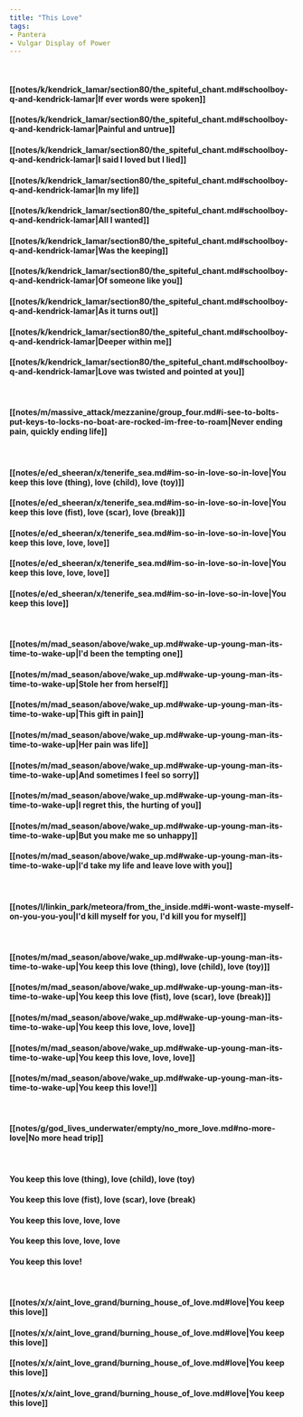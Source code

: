 ```yaml
---
title: "This Love"
tags:
- Pantera
- Vulgar Display of Power
---
```

&nbsp;
#### [[notes/k/kendrick_lamar/section80/the_spiteful_chant.md#schoolboy-q-and-kendrick-lamar|If ever words were spoken]]
#### [[notes/k/kendrick_lamar/section80/the_spiteful_chant.md#schoolboy-q-and-kendrick-lamar|Painful and untrue]]
#### [[notes/k/kendrick_lamar/section80/the_spiteful_chant.md#schoolboy-q-and-kendrick-lamar|I said I loved but I lied]]
#### [[notes/k/kendrick_lamar/section80/the_spiteful_chant.md#schoolboy-q-and-kendrick-lamar|In my life]]
#### [[notes/k/kendrick_lamar/section80/the_spiteful_chant.md#schoolboy-q-and-kendrick-lamar|All I wanted]]
#### [[notes/k/kendrick_lamar/section80/the_spiteful_chant.md#schoolboy-q-and-kendrick-lamar|Was the keeping]]
#### [[notes/k/kendrick_lamar/section80/the_spiteful_chant.md#schoolboy-q-and-kendrick-lamar|Of someone like you]]
#### [[notes/k/kendrick_lamar/section80/the_spiteful_chant.md#schoolboy-q-and-kendrick-lamar|As it turns out]]
#### [[notes/k/kendrick_lamar/section80/the_spiteful_chant.md#schoolboy-q-and-kendrick-lamar|Deeper within me]]
#### [[notes/k/kendrick_lamar/section80/the_spiteful_chant.md#schoolboy-q-and-kendrick-lamar|Love was twisted and pointed at you]]
&nbsp;
#### [[notes/m/massive_attack/mezzanine/group_four.md#i-see-to-bolts-put-keys-to-locks-no-boat-are-rocked-im-free-to-roam|Never ending pain, quickly ending life]]
&nbsp;
#### [[notes/e/ed_sheeran/x/tenerife_sea.md#im-so-in-love-so-in-love|You keep this love (thing), love (child), love (toy)]]
#### [[notes/e/ed_sheeran/x/tenerife_sea.md#im-so-in-love-so-in-love|You keep this love (fist), love (scar), love (break)]]
#### [[notes/e/ed_sheeran/x/tenerife_sea.md#im-so-in-love-so-in-love|You keep this love, love, love]]
#### [[notes/e/ed_sheeran/x/tenerife_sea.md#im-so-in-love-so-in-love|You keep this love, love, love]]
#### [[notes/e/ed_sheeran/x/tenerife_sea.md#im-so-in-love-so-in-love|You keep this love]]
&nbsp;
#### [[notes/m/mad_season/above/wake_up.md#wake-up-young-man-its-time-to-wake-up|I'd been the tempting one]]
#### [[notes/m/mad_season/above/wake_up.md#wake-up-young-man-its-time-to-wake-up|Stole her from herself]]
#### [[notes/m/mad_season/above/wake_up.md#wake-up-young-man-its-time-to-wake-up|This gift in pain]]
#### [[notes/m/mad_season/above/wake_up.md#wake-up-young-man-its-time-to-wake-up|Her pain was life]]
#### [[notes/m/mad_season/above/wake_up.md#wake-up-young-man-its-time-to-wake-up|And sometimes I feel so sorry]]
#### [[notes/m/mad_season/above/wake_up.md#wake-up-young-man-its-time-to-wake-up|I regret this, the hurting of you]]
#### [[notes/m/mad_season/above/wake_up.md#wake-up-young-man-its-time-to-wake-up|But you make me so unhappy]]
#### [[notes/m/mad_season/above/wake_up.md#wake-up-young-man-its-time-to-wake-up|I'd take my life and leave love with you]]
&nbsp;
#### [[notes/l/linkin_park/meteora/from_the_inside.md#i-wont-waste-myself-on-you-you-you|I'd kill myself for you, I'd kill you for myself]]
&nbsp;
#### [[notes/m/mad_season/above/wake_up.md#wake-up-young-man-its-time-to-wake-up|You keep this love (thing), love (child), love (toy)]]
#### [[notes/m/mad_season/above/wake_up.md#wake-up-young-man-its-time-to-wake-up|You keep this love (fist), love (scar), love (break)]]
#### [[notes/m/mad_season/above/wake_up.md#wake-up-young-man-its-time-to-wake-up|You keep this love, love, love]]
#### [[notes/m/mad_season/above/wake_up.md#wake-up-young-man-its-time-to-wake-up|You keep this love, love, love]]
#### [[notes/m/mad_season/above/wake_up.md#wake-up-young-man-its-time-to-wake-up|You keep this love!]]
&nbsp;
#### [[notes/g/god_lives_underwater/empty/no_more_love.md#no-more-love|No more head trip]]
&nbsp;
#### You keep this love (thing), love (child), love (toy)
#### You keep this love (fist), love (scar), love (break)
#### You keep this love, love, love
#### You keep this love, love, love
#### You keep this love!
&nbsp;
#### [[notes/x/x/aint_love_grand/burning_house_of_love.md#love|You keep this love]]
#### [[notes/x/x/aint_love_grand/burning_house_of_love.md#love|You keep this love]]
#### [[notes/x/x/aint_love_grand/burning_house_of_love.md#love|You keep this love]]
#### [[notes/x/x/aint_love_grand/burning_house_of_love.md#love|You keep this love]]
